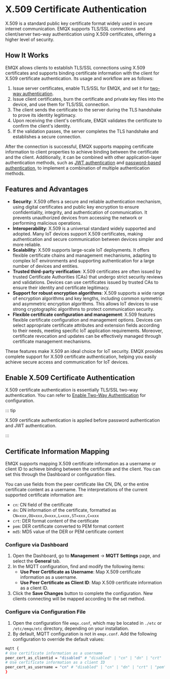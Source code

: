 # X.509 Certificate Authentication

X.509 is a standard public key certificate format widely used in secure internet communication. EMQX supports TLS/SSL connections and client/server two-way authentication using X.509 certificates, offering a higher level of security.

## How It Works

EMQX allows clients to establish TLS/SSL connections using X.509 certificates and supports binding certificate information with the client for X.509 certificate authentication. Its usage and workflow are as follows:

1. Issue server certificates, enable TLS/SSL for EMQX, and set it for [two-way authentication](../../network/emqx-mqtt-tls.md#enabling-two-way-authentication).
2. Issue client certificates, burn the certificate and private key files into the device, and use them for TLS/SSL connection.
3. The client sends the certificate to the server during the TLS handshake to prove its identity legitimacy.
4. Upon receiving the client's certificate, EMQX validates the certificate to confirm the client's identity.
5. If the validation passes, the server completes the TLS handshake and establishes a secure connection.

After the connection is successful, EMQX supports mapping certificate information to client properties to achieve binding between the certificate and the client. Additionally, it can be combined with other application-layer authentication methods, such as [JWT authentication](./jwt.md) and [password-based authentication](./pwoverview.md), to implement a combination of multiple authentication methods.

## Features and Advantages

- **Security**: X.509 offers a secure and reliable authentication mechanism, using digital certificates and public key encryption to ensure confidentiality, integrity, and authentication of communication. It prevents unauthorized devices from accessing the network or performing malicious operations.
- **Interoperability**: X.509 is a universal standard widely supported and adopted. Many IoT devices support X.509 certificates, making authentication and secure communication between devices simpler and more reliable.
- **Scalability**: X.509 supports large-scale IoT deployments. It offers flexible certificate chains and management mechanisms, adapting to complex IoT environments and supporting authentication for a large number of devices and entities.
- **Trusted third-party verification**: X.509 certificates are often issued by trusted Certificate Authorities (CAs) that undergo strict security reviews and validations. Devices can use certificates issued by trusted CAs to ensure their identity and certificate legitimacy.
- **Support for robust encryption algorithms**: X.509 supports a wide range of encryption algorithms and key lengths, including common symmetric and asymmetric encryption algorithms. This allows IoT devices to use strong cryptographic algorithms to protect communication security.
- **Flexible certificate configuration and management**: X.509 features flexible certificate configuration and management options. Devices can select appropriate certificate attributes and extension fields according to their needs, meeting specific IoT application requirements. Moreover, certificate revocation and updates can be effectively managed through certificate management mechanisms.

These features make X.509 an ideal choice for IoT security. EMQX provides complete support for X.509 certificate authentication, helping you easily achieve secure access and communication for IoT devices.

## Enable X.509 Certificate Authentication

X.509 certificate authentication is essentially TLS/SSL two-way authentication. You can refer to [Enable Two-Way Authentication](../../network/emqx-mqtt-tls.md#) for configuration.

::: tip

X.509 certificate authentication is applied before password authentication and JWT authentication. 

:::

## Certificate Information Mapping

EMQX supports mapping X.509 certificate information as a username or client ID to achieve binding between the certificate and the client. You can set this through the Dashboard or configuration files.

You can use fields from the peer certificate like CN, DN, or the entire certificate content as a username. The interpretations of the current supported certificate information are:

- `cn`: CN field of the certificate
- `dn`: DN information of the certificate, formatted as `CN=xxx,OU=xxx,O=xxx,L=xxx,ST=xxx,C=xxx`
- `crt`: DER format content of the certificate
- `pem`: DER certificate converted to PEM format content
- `md5`: MD5 value of the DER or PEM certificate content

### Configure via Dashboard

1. Open the Dashboard, go to **Management** -> **MQTT Settings** page, and select the **General** tab.
2. In the MQTT configuration, find and modify the following items:
   - **Use Peer Certificate as Username**: Map X.509 certificate information as a username.
   - **Use Peer Certificate as Client ID**: Map X.509 certificate information as a client ID.
3. Click the **Save Changes** button to complete the configuration. New clients connecting will be mapped according to the set method.

### Configure via Configuration File

1. Open the configuration file `emqx.conf`, which may be located in `./etc` or `/etc/emqx/etc` directory, depending on your installation.
2. By default, MQTT configuration is not in `emqx.conf`. Add the following configuration to override the default values:

```bash
mqtt {
# Use certificate information as a username
peer_cert_as_clientid = "disabled" # "disabled" | "cn" | "dn" | "crt" | "pem" | "md5"
# Use certificate information as a client ID
peer_cert_as_username = "cn" # "disabled" | "cn" | "dn" | "crt" | "pem" | "md5"
}
```

